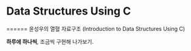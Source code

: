 # Data Structures Using C
======
윤성우의 열혈 자료구조 (Introduction to Data Structures Using C)

**하루에 하나씩**, 조금씩 구현해 나가보기.